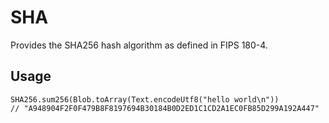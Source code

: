 # SHA

Provides the SHA256 hash algorithm as defined in FIPS 180-4.

## Usage

```motoko
SHA256.sum256(Blob.toArray(Text.encodeUtf8("hello world\n"))
// "A948904F2F0F479B8F8197694B30184B0D2ED1C1CD2A1EC0FB85D299A192A447"
```
